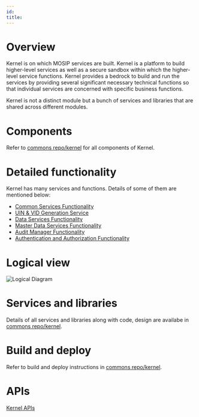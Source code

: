 ```yaml
---
id: 
title: 
---
```

# Overview

Kernel is on which MOSIP services are built. Kernel is a platform to build higher-level services as well as a secure sandbox within which the higher-level service functions. Kernel provides a bedrock to build and run the services by providing several significant necessary technical functions so that individual services are concerned with specific business functions. 

Kernel is not a  distinct module but a bunch of services and libraries that are shared across different modules. 

# Components

Refer to [commons repo/kernel](https://github.com/mosip/commons/kernel) for all components of Kernel.

# Detailed functionality

Kernel has many services and functions.  Details of some of them are mentioned below:
* [Common Services Functionality](Common-Services-Functionality.md)
* [UIN & VID Generation Service](UIN-and-VID-Generation-Service-Functionality.md)
* [Data Services Functionality](Data-Services-Functionality.md)
* [Master Data Services Functionality](Master-Data-Services-Functionality.md)
* [Audit Manager Functionality](Audit-Manager-Functionality.md)
* [Authentication and Authorization Functionality](Authentication-and-Authorization-Functionality.md)

# Logical view

![Logical Diagram](_images/kernel/kernel_logical_diagram.jpg)

# Services and libraries

Details of all services and libraries along with code, design are availabe in [commons repo/kernel](https://github.com/mosip/commons/kernel).

# Build and deploy

Refer to build and deploy instructions in [commons repo/kernel](https://github.com/mosip/commons/kernel).

# APIs

[Kernel APIs](Kernel-APIs.md)
